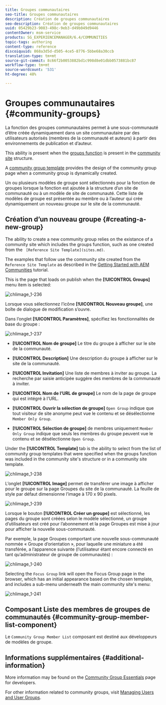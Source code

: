 ```yaml
---
title: Groupes communautaires
seo-title: Groupes communautaires
description: Création de groupes communautaires
seo-description: Création de groupes communautaires
uuid: 05429b23-9083-498c-9eb3-d49b049d9446
contentOwner: msm-service
products: SG_EXPERIENCEMANAGER/6.4/COMMUNITIES
topic-tags: authoring
content-type: reference
discoiquuid: 868a3d5d-d505-4ce5-8776-5bbe68a30ccb
translation-type: tm+mt
source-git-commit: 8c66f2b0053882bd1c998d8e01dbb0573881bc87
workflow-type: tm+mt
source-wordcount: '531'
ht-degree: 48%

---
```



# Groupes communautaires {#community-groups}

La fonction des groupes communautaires permet à une sous-communauté d’être créée dynamiquement dans un site communautaire par des utilisateurs autorisés (membres de la communauté et auteurs) à partir des environnements de publication et d’auteur.

This ability is present when the [groups function](functions.md#groups-function) is present in the [community site](sites-console.md) structure.

A [community group template](tools-groups.md) provides the design of the community group page when a community group is dynamically created.

Un ou plusieurs modèles de groupe sont sélectionnés pour la fonction de groupes lorsque la fonction est ajoutée à la structure d’un site de communauté ou à un modèle de site de communauté. Cette liste de modèles de groupe est présentée au membre ou à l’auteur qui crée dynamiquement un nouveau groupe sur le site de la communauté.

## Création d’un nouveau groupe {#creating-a-new-group}

The ability to create a new community group relies on the existance of a community site which includes the groups function, such as one created from the ` [Reference Site Template](sites.md)`.

The examples that follow use the community site created from the `Reference Site Template` as described in the [Getting Started with AEM Communities](getting-started.md) tutorial.

This is the page that loads on publish when the **[!UICONTROL Groups]** menu item is selected:

![chlimage_1-236](assets/chlimage_1-236.png)

Lorsque vous sélectionnez l’icône **[!UICONTROL Nouveau groupe]**, une boîte de dialogue de modification s’ouvre.

Dans l’onglet **[!UICONTROL Paramètres]**, spécifiez les fonctionnalités de base du groupe :

![chlimage_1-237](assets/chlimage_1-237.png)

* **[!UICONTROL Nom de groupe]** Le titre du groupe à afficher sur le site de la communauté.

* **[!UICONTROL Description]** Une description du groupe à afficher sur le site de la communauté.

* **[!UICONTROL Invitation]** Une liste de membres à inviter au groupe. La recherche par saisie anticipée suggère des membres de la communauté à inviter.

* **[!UICONTROL Nom de l’URL de groupe]** Le nom de la page de groupe qui est intégré à l’URL.

* **[!UICONTROL Ouvrir la sélection de groupe]** 
`Open Group` indique que tout visiteur de site anonyme peut vue le contenu et se désélectionne `Member Only Group`.

* **[!UICONTROL Sélection de groupe]** de membres uniquement 
`Member Only Group` indique que seuls les membres du groupe peuvent vue le contenu et se désélectionne `Open Group`.

Under the **[!UICONTROL Template]** tab is the ability to select from the list of community group templates that were specified when the groups function was included in the community site&#39;s structure or in a community site template.

![chlimage_1-238](assets/chlimage_1-238.png)

L’onglet **[!UICONTROL Image]** permet de transférer une image à afficher pour le groupe sur la page Groupes du site de la communauté. La feuille de style par défaut dimensionne l’image à 170 x 90 pixels.

![chlimage_1-239](assets/chlimage_1-239.png)

Lorsque le bouton **[!UICONTROL Créer un groupe]** est sélectionné, les pages du groupe sont créées selon le modèle sélectionné, un groupe d’utilisateurs est créé pour l’abonnement et la page Groupes est mise à jour pour afficher la nouvelle sous-communauté.

Par exemple, la page Groupes comportant une nouvelle sous-communauté nommée « Groupe d’orientation », pour laquelle une miniature a été transférée, a l’apparence suivante (l’utilisateur étant encore connecté en tant qu’administrateur de groupe de communautés) :

![chlimage_1-240](assets/chlimage_1-240.png)

Selecting the `Focus Group` link will open the Focus Group page in the browser, which has an initial appearance based on the chosen template, and includes a sub-menu underneath the main community site&#39;s menu:

![chlimage_1-241](assets/chlimage_1-241.png)

## Composant Liste des membres de groupes de communautés {#community-group-member-list-component}

Le `Community Group Member List` composant est destiné aux développeurs de modèles de groupe.

## Informations supplémentaires {#additional-information}

More information may be found on the [Community Group Essentials](essentials-groups.md) page for developers.

For other information related to community groups, visit [Managing Users and User Groups](users.md).
